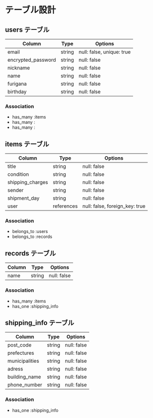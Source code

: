 # テーブル設計

## users テーブル

| Column             | Type   | Options     |
| ------------------ | ------ | ----------- |
| email              | string | null: false, unique: true|
| encrypted_password | string | null: false |
| nickname           | string | null: false |
| name               | string | null: false |
| furigana           | string | null: false |
| birthday           | string | null: false |

### Association

- has_many :items
- has_many :
- has_many :


## items テーブル

| Column            | Type         | Options     |
| ----------------- | ------------ | ----------- |
| title             | string       | null: false |
| condition         | string       | null: false |
| shipping_charges  | string       | null: false |
| sender            | string       | null: false |
| shipment_day      | string       | null: false |
| user              | references   | null: false, foreign_key: true |

### Association

- belongs_to :users
- belongs_to :records


## records テーブル

| Column      | Type       | Options                        |
| ----------- | ---------- | ------------------------------ |
| name        | string     | null: false                    |

### Association

- has_many :items
- has_one :shipping_info


## shipping_info テーブル

| Column         | Type       | Options                        |
| -----------    | ---------- | ------------------------------ |
| post_code      | string     | null: false                    |
| prefectures    | string     | null: false                    |
| municipalities | string     | null: false                    |
| adress         | string     | null: false                    |
| building_name  | string     | null: false                    |
| phone_number   | string     | null: false                    |

### Association

- has_one :shipping_info